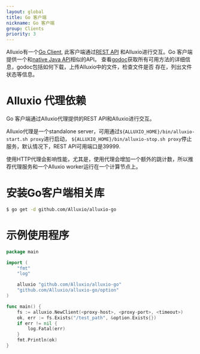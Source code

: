 ```yaml
---
layout: global
title: Go 客户端
nickname: Go 客户端
group: Clients
priority: 3
---
```


Alluxio有一个[Go Client](https://github.com/Alluxio/alluxio-go), 此客户端通过[REST API](Clients-Rest.html)
和Alluxio进行交互。Go 客户端提供一个和[native Java API](Clients-Java-Native.html)相似的API。
查看[godoc](http://godoc.org/github.com/Alluxio/alluxio-go)获取所有可用方法的详细信息，godoc包括如何下载，上传Alluxio中的文件，检查文件是否
存在，列出文件状态等信息。

# Alluxio 代理依赖

Go 客户端通过Alluxio代理提供的REST API和Alluxio进行交互。

Alluxio代理是一个standalone server，可用通过`${ALLUXIO_HOME}/bin/alluxio-start.sh proxy`进行启动，
`${ALLUXIO_HOME}/bin/alluxio-stop.sh proxy`停止服务，默认情况下，REST API可用端口是39999.

使用HTTP代理会影响性能，尤其是，使用代理会增加一个额外的跳计数，所以推荐代理服务和一个Alluxio worker运行在一个计算节点上。

# 安装Go客户端相关库
```bash
$ go get -d github.com/Alluxio/alluxio-go
```

# 示例使用程序

```go
package main

import (
	"fmt"
	"log"

	alluxio "github.com/Alluxio/alluxio-go"
	"github.com/Alluxio/alluxio-go/option"
)

func main() {
	fs := alluxio.NewClient(<proxy-host>, <proxy-port>, <timeout>)
	ok, err := fs.Exists("/test_path", &option.Exists{})
	if err != nil {
		log.Fatal(err)
	}
	fmt.Println(ok)
}
```
